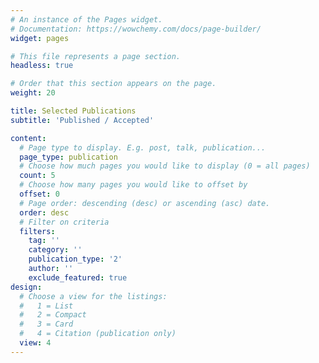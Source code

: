 ```yaml
---
# An instance of the Pages widget.
# Documentation: https://wowchemy.com/docs/page-builder/
widget: pages

# This file represents a page section.
headless: true

# Order that this section appears on the page.
weight: 20

title: Selected Publications
subtitle: 'Published / Accepted'

content:
  # Page type to display. E.g. post, talk, publication...
  page_type: publication
  # Choose how much pages you would like to display (0 = all pages)
  count: 5
  # Choose how many pages you would like to offset by
  offset: 0
  # Page order: descending (desc) or ascending (asc) date.
  order: desc
  # Filter on criteria
  filters:
    tag: ''
    category: ''
    publication_type: '2'
    author: ''
    exclude_featured: true
design:
  # Choose a view for the listings:
  #   1 = List
  #   2 = Compact
  #   3 = Card
  #   4 = Citation (publication only)
  view: 4
---
```


<!--
{{% callout note %}}
Quickly discover relevant content by [filtering publications](./publication/).
{{% /callout %}}
-->

<!--
## Refereed Journal Papers

1. **H. Kim** and Y. Lim (2022+). [Bootstrap aggregated classification for sparse functional data](https://doi.org/10.1080/02664763.2021.1889997). *Journal of Applied Statistics*, In press.

2. **H. Kim**, X. Li and Y. Lim (2021). Robust group independent component analysis. *The Korean Journal of Applied Statistics*, 34(2), 135–147.

## Manuscript in Preparations
(<sup>+</sup> : Co-first author)

1. **H. Kim**<sup>+</sup>, Y. Park and Y. Lim (2022+). *Robust principal component analysis and its applications for partially observed functional data*. In preparation.

2. **H. Kim** and Y. Lim (2022+). Robust principal component analysis for functional snippets. In preparation.	

3. E. Park, **H. Kim**<sup>+</sup>, Y. Lim, W. Lee and S. Lee  (2022+). Effect of chronic disease management led by small financial incentives to old patients on medication adherence and health outcome in busy primary care clinics in South Korea. In preparation.
		
4. J-Y. Park, Y-J. Choe, Y. Lim and **H. Kim** (2022+) Association between the incidence of type 1 diabetes mellitus and tuberculosis or Bacillus Calmette-Guérin immunization in children and adolescents: data from the International Diabetes Federation and World Health Organization. Under review.
-->
